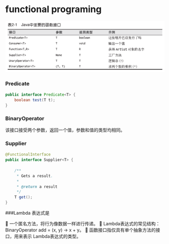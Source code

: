 # functional programing

![1579581134747](asserts/functional%20programing/1579581134747.png)

### Predicate

```java
public interface Predicate<T> {
	boolean test(T t);
}
```



### BinaryOperator

该接口接受两个参数，返回一个值，参数和值的类型均相同。





### Supplier



```java
@FunctionalInterface
public interface Supplier<T> {

    /**
     * Gets a result.
     *
     * @return a result
     */
    T get();
}
```



###Lambda 表达式是

􀅖 一个匿名方法，将行为像数据一样进行传递。
􀅖 Lambda表达式的常见结构：BinaryOperator<Integer> add = (x, y) → x + y。
􀅖 函数接口指仅具有单个抽象方法的接口，用来表示 Lambda表达式的类型。